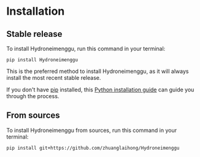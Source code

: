 # Installation

## Stable release

To install Hydroneimenggu, run this command in your terminal:

```
pip install Hydroneimenggu
```

This is the preferred method to install Hydroneimenggu, as it will always install the most recent stable release.

If you don't have [pip](https://pip.pypa.io) installed, this [Python installation guide](http://docs.python-guide.org/en/latest/starting/installation/) can guide you through the process.

## From sources

To install Hydroneimenggu from sources, run this command in your terminal:

```
pip install git+https://github.com/zhuanglaihong/Hydroneimenggu
```
